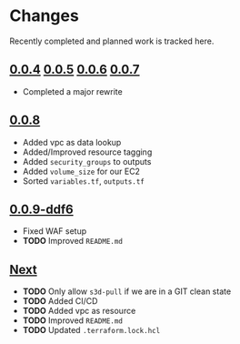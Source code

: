 # Changes
Recently completed and planned work is tracked here.

## [0.0.4](.) [0.0.5](.) [0.0.6](.) [0.0.7](.)
- Completed a major rewrite

## [0.0.8](.)
- Added vpc as data lookup
- Added/Improved resource tagging
- Added `security_groups` to outputs
- Added `volume_size` for our EC2
- Sorted `variables.tf`, `outputs.tf`

## [0.0.9-ddf6](.)
- Fixed WAF setup
- **TODO** Improved `README.md`

## [Next](.)
- **TODO** Only allow `s3d-pull` if we are in a GIT clean state
- **TODO** Added CI/CD
- **TODO** Added vpc as resource
- **TODO** Improved `README.md`
- **TODO** Updated `.terraform.lock.hcl`
